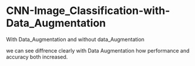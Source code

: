 # CNN-Image_Classification-with-Data_Augmentation
With Data_Augmentation and without data_Augmentation 

we can see diffrence clearly with Data Augmentation how performance and accuracy both increased.

